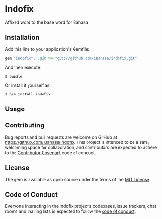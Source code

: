 # Indofix
Affixed word to the base word for Bahasa

## Installation

Add this line to your application's Gemfile:

```ruby
gem "indofix", :git => "git://github.com/iBahasa/indofix.git"
```

And then execute:

    $ bundle

Or install it yourself as:

    $ gem install indofix

## Usage


## Contributing

Bug reports and pull requests are welcome on GitHub at https://github.com/iBahasa/indofix. This project is intended to be a safe, welcoming space for collaboration, and contributors are expected to adhere to the [Contributor Covenant](http://contributor-covenant.org) code of conduct.

## License

The gem is available as open source under the terms of the [MIT License](https://opensource.org/licenses/MIT).

## Code of Conduct

Everyone interacting in the Indofix project’s codebases, issue trackers, chat rooms and mailing lists is expected to follow the [code of conduct](https://github.com/iBahasa/indofix/blob/master/CODE_OF_CONDUCT.md).
